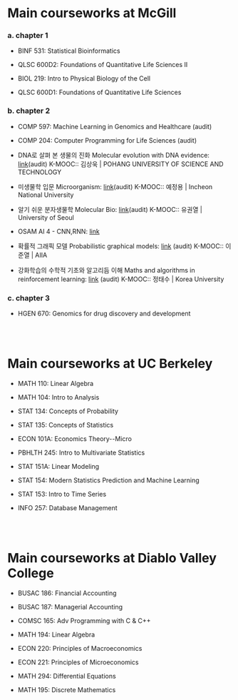 # Main courseworks at McGill 

### a. chapter 1 
* BINF 531: Statistical Bioinformatics

* QLSC 600D2: Foundations of Quantitative Life Sciences II

* BIOL 219: Intro to Physical Biology of the Cell

* QLSC 600D1: Foundations of Quantitative Life Sciences

### b. chapter 2 
* COMP 597: Machine Learning in Genomics and Healthcare (audit)

* COMP 204: Computer Programming for Life Sciences (audit)

* DNA로 살펴 본 생물의 진화 Molecular evolution with DNA evidence: [link](http://www.kmooc.kr/courses/course-v1:POSTECHk+LIFE422k+2019_T1/course/)(audit) K-MOOC:: 김상욱 | POHANG UNIVERSITY OF SCIENCE AND TECHNOLOGY

* 미생물학 입문 Microorganism: [link](http://www.kmooc.kr/courses/course-v1:INU+INU002+2020_L2_4/course/)(audit) K-MOOC:: 예정용 | Incheon National University

* 알기 쉬운 분자생물학 Molecular Bio: [link](http://www.kmooc.kr/courses/course-v1:UOSk+ACE_UOS07+2021_T1/course/)(audit) K-MOOC:: 유권열 | University of Seoul 
 
* OSAM AI 4 - CNN,RNN: [link](https://osam.kr/course/course_list.jsp?cid=1167)
 
* 확률적 그래픽 모델 Probabilistic graphical models: [link](http://www.kmooc.kr/courses/course-v1:AIIA+AIIA01+2021_T1_AIIA01/course/) (audit) K-MOOC:: 이준열 | AIIA
 
* 강화학습의 수학적 기초와 알고리듬 이해 Maths and algorithms in reinforcement learning: [link](http://www.kmooc.kr/courses/course-v1:KoreaUnivK+ku_ai_002+2021_A24/course/) (audit) K-MOOC:: 정태수 | Korea University
 
### c. chapter 3 
* HGEN 670: Genomics for drug discovery and development

<br>

<br>

# Main courseworks at UC Berkeley


* MATH 110: Linear Algebra

* MATH 104: Intro to Analysis

* STAT 134: Concepts of Probability

* STAT 135: Concepts of Statistics

* ECON 101A: Economics Theory--Micro

* PBHLTH 245: Intro to Multivariate Statistics

* STAT 151A: Linear Modeling

* STAT 154: Modern Statistics Prediction and Machine Learning

* STAT 153: Intro to Time Series

* INFO 257: Database Management

<br>

<br>

# Main courseworks at Diablo Valley College


* BUSAC 186: Financial Accounting

* BUSAC 187: Managerial Accounting

* COMSC 165: Adv Programming with C & C++

* MATH 194: Linear Algebra

* ECON 220: Principles of Macroeconomics

* ECON 221: Principles of Microeconomics

* MATH 294: Differential Equations

* MATH 195: Discrete Mathematics
